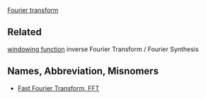 [Fourier transform](https://en.wikipedia.org/wiki/Fourier_transform)

## Related
[windowing function](https://en.wikipedia.org/wiki/Window_function)
inverse Fourier Transform / Fourier Synthesis


## Names, Abbreviation, Misnomers
* [Fast Fourier Transform, FFT](https://en.wikipedia.org/wiki/Fast_Fourier_transform)